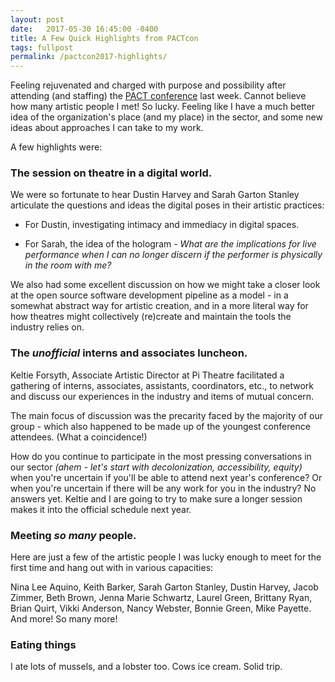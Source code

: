 ```yaml
---
layout: post
date:   2017-05-30 16:45:00 -0400
title: A Few Quick Highlights from PACTcon
tags: fullpost
permalink: /pactcon2017-highlights/
---
```


Feeling rejuvenated and charged with purpose and possibility after attending (and staffing) the [PACT conference](https://conference.pact.ca/) last week. Cannot believe how many artistic people I met! So lucky. Feeling like I have a much better idea of the organization's place (and my place) in the sector, and some new ideas about approaches I can take to my work.

A few highlights were:

### The session on theatre in a digital world.

We were so fortunate to hear Dustin Harvey and Sarah Garton Stanley articulate the questions and ideas the digital poses in their artistic practices:

- For Dustin, investigating intimacy and immediacy in digital spaces.

- For Sarah, the idea of the hologram - *What are the implications for live performance when I can no longer discern if the performer is physically in the room with me?*

We also had some excellent discussion on how we might take a closer look at the open source software development pipeline as a model - in a somewhat abstract way for artistic creation, and in a more literal way for how theatres might collectively (re)create and maintain the tools the industry relies on.

### The *unofficial* interns and associates luncheon.

Keltie Forsyth, Associate Artistic Director at Pi Theatre facilitated a gathering of interns, associates, assistants, coordinators, etc., to network and discuss our experiences in the industry and items of mutual concern. 

The main focus of discussion was the precarity faced by the majority of our group - which also happened to be made up of the youngest conference attendees. (What a coincidence!)

How do you continue to participate in the most pressing conversations in our sector *(ahem - let's start with decolonization, accessibility, equity)* when you're uncertain if you'll be able to attend next year's conference? Or when you're uncertain if there will be any work for you in the industry? No answers yet. Keltie and I are going to try to make sure a longer session makes it into the official schedule next year.

### Meeting *so many* people.

Here are just a few of the artistic people I was lucky enough to meet for the first time and hang out with in various capacities: 

Nina Lee Aquino, Keith Barker, Sarah Garton Stanley, Dustin Harvey, Jacob Zimmer, Beth Brown, Jenna Marie Schwartz, Laurel Green, Brittany Ryan, Brian Quirt, Vikki Anderson, Nancy Webster, Bonnie Green, Mike Payette. And more! So many more!

### Eating things
I ate lots of mussels, and a lobster too. Cows ice cream. Solid trip.